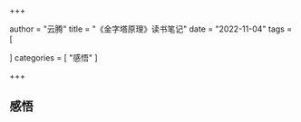 +++

author = "云腾"
title = "《金字塔原理》读书笔记"
date = "2022-11-04"
tags = [
  
]
categories = [
    "感悟"
]

+++

## 感悟
